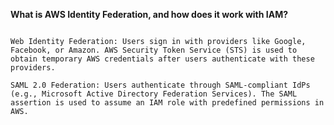  **What is AWS Identity Federation, and how does it work with IAM?**

 ```AWS Identity Federation allows users to access AWS resources using externa. identity providers (IdPs) instead of creating separate AWS IAM users. It works with IAM by integrating external identities through:

Web Identity Federation: Users sign in with providers like Google, Facebook, or Amazon. AWS Security Token Service (STS) is used to obtain temporary AWS credentials after users authenticate with these providers.

SAML 2.0 Federation: Users authenticate through SAML-compliant IdPs (e.g., Microsoft Active Directory Federation Services). The SAML assertion is used to assume an IAM role with predefined permissions in AWS.
```

